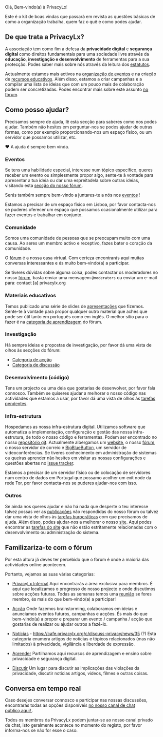 Olá, Bem-vindo(a) à PrivacyLx!

Este é o kit de boas vindas que passará em revista as questões básicas de como a organização trabalha, quem faz o quê e como podes ajudar.

## De que trata a PrivacyLx?

A associação tem como fim a defesa da **privacidade digital** e **segurança digital** como direitos fundamentais para uma sociedade livre através da **educação**, **investigação e desenvolvimento** de ferramentas para a sua protecção. Podes saber mais sobre nós através da leitura dos [estatutos](https://privacylx.org/documents/estatutos.pdf).

Actualmente estamos mais activos na [organização de eventos](https://privacylx.org/events/) e na criação de [recursos educativos](https://privacylx.org/resources/).
Além disso, estamos a criar campanhas e a compilar uma lista de ideias que com um pouco mais de colaboração podem ser concretizadas. Podes encontrar mais sobre este assunto [no fórum](https://cafe.privacylx.org/c/action).

## Como posso ajudar?

Precisamos sempre de ajuda, lê esta secção para saberes como nos podes ajudar. Também não hesites em perguntar-nos se podes ajudar de outras formas, como por exemplo proporcionando-nos um espaço físico, ou um servidor que possamos utilizar, etc.

:heart: A ajuda é sempre bem vinda.

### Eventos

Se tens uma habilidade especial, interesse num tópico específico, queres receber um evento ou simplesmente propor algo, sente-te à vontade para apresentar a tua ideia ou dar uma espreitadela sobre outras ideias, visitando esta [secção do nosso fórum](https://cafe.privacylx.org/c/action).

Serás também sempre bem-vindo a juntares-te a nós nos [eventos](https://privacylx.org/events/) !

Estamos a precisar de um espaço físico em Lisboa, por favor contacta-nos se puderes oferecer um espaço que possamos ocasionalmente utilizar para fazer eventos e trabalhar em conjunto.

### Comunidade

Somos uma comunidade de pessoas que se preocupam muito com uma causa. Ao seres um membro activo e receptivo, fazes bater o coração da comunidade.

O [fórum](https://cafe.privacylx.org) é a nossa casa virtual. Com certeza encontrarás aqui muitas conversas interessantes e és muito bem-vindo(a) a participar.

Se tiveres dúvidas sobre alguma coisa, podes contactar os moderadores no nosso [fórum](https://cafe.privacylx.org), basta enviar uma mensagem `@moderators` ou enviar um e-mail para: contact [a] privacylx.org

### Materiais educativos

Temos publicado uma série de slides de  [apresentações](https://privacylx.org/resources/) que fizemos. Sente-te à vontade para propor qualquer outro material que aches que pode ser útil tanto em português como em inglês. O melhor sítio para o fazer é na [categoria de aprendizagem](https://cafe.privacylx.org/c/learn) do fórum.

### Investigação

Há sempre ideias e propostas de investigação, por favor dá uma vista de olhos às secções do fórum:

- [Categoria de acção](https://cafe.privacylx.org/c/action)
- [Categoria de discussão](https://cafe.privacylx.org/c/discuss-privacy)

### Desenvolvimento (código)

Tens um projecto ou uma deia que gostarias de desenvolver, por favor fala connosco. Também se quiseres ajudar a melhorar o nosso código nas actividades que estamos a usar, por favor dá uma vista de olhos às [tarefas pendentes](https://github.com/PrivacyLx/privacylx-issue-tracker/issues).

### Infra-estrutura

Hospedamos as nossa infra-estrutura digital. Utilizamos software que automatiza a implementação,
configuração e gestão das nossa infra-estrutura, de todo o nosso código e ferramentas. Podem ser encontrado no nosso [repositório git](https://github.com/PrivacyLx/devops). Actualmente albergamos um [website](http://privacylx.org), o nosso [fórum](https://cafe.privacylx.org/), o nosso servidor de correio e [BigBlueButton](https://bbb.privacylx.org), um servidor de videoconferências. Se tiveres conhecimento em administração de sistemas ou queiras aprender não hesites em visitar as nossas configurações e questões abertas no [issue tracker](https://github.com/privacylx/privacylx-issue-tracker).

Estamos a precisar de um servidor físico ou de colocação de servidores num centro de dados em
Portugal que possamo acolher um exit node da rede Tor, por favor contacta-nos se puderes ajudar-nos com isso.

### Outros

Se ainda nos queres ajudar e não há nada que desperte o teu interesse talvez possas ver as [publicações](https://cafe.privacylx.org/c/learn?max_posts=1) não respondidas do nosso fórum ou talvez dar uma vista de olhos às [tarefas burocráticas](https://github.com/PrivacyLx/privacylx-issue-tracker/issues?q=is%3Aissue+is%3Aopen+label%3Abureaucracy)
com que precisamos de ajuda. Além disso, podes ajudar-nos a melhorar o nosso  [site](https://privacylx.org). Aqui podes encontrar as [tarefas do site](https://github.com/PrivacyLx/privacylx-issue-tracker/issues?q=is%3Aissue+is%3Aopen+label%3Awebsite) que não estão estritamente relacionadas com o desenvolvimento ou administração do sistema.

## Familizariza-te com o fórum

Por esta altura já deves ter percebido que o fórum é onde a maioria das actividades online acontecem.

Portanto, vejamos as suas várias categorias:

- [PrivacyLx Internal](https://cafe.privacylx.org/c/privacylx-internal/7/l/latest?board=default)
Aqui encontrarás a área exclusiva para membros. É aqui que localizamos o progresso do nosso projecto e onde discutimos sobre acções futuras. Todas as semanas temos uma [reunião](https://cafe.privacylx.org/t/saturdays-6pm-weelky-updates-meeting/283/1)
se fores membro, és mais do que bem-vindo(a) a participar!

- [Acção](https://cafe.privacylx.org/c/discuss-privacy)
Onde fazemos brainstorming, colaboramos em ideias e anunciamos eventos futuros,
campanhas e acções. És mais do que bem-vindo(a) a propor e preparar um evento / campanha / acção que gostarias de realizar ou ajudar outros a fazê-lo.

- [Notícias](https://cafe.privacylx.org/c/news)  - https://cafe.privacylx.org/c/discuss-privacy/news/35 (?)
Esta categoria enumera artigos de notícias e tópicos relacionados (mas não limitados) à
privacidade, vigilância e liberdade de expressão.

- [Aprender](https://cafe.privacylx.org/c/learn)
Partilhamos aqui recursos de aprendizagem e ensino sobre privacidade e segurança digital.

- [Discutir](https://cafe.privacylx.org/c/discuss-privacy)
Um lugar para discutir as implicações das violações da privacidade, discutir notícias
artigos, vídeos, filmes e outras coisas.

## Conversa em tempo real

Caso desejes conversar connosco e participar nas nossas discussões, encontrarás todas as opções disponíveis [no nosso canal de chat público,aqui! ](https://privacylx.org/community/).

Todos os membros da PrivacyLx podem juntar-se ao nosso canal privado de chat, isto geralmente acontece no momento do registo, por favor informa-nos se não for esse o caso.
